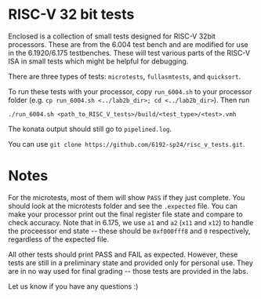 # RISC-V 32 bit tests

Enclosed is a collection of small tests designed for RISC-V 32bit processors. These are from the 6.004 test bench and are modified for use in the 6.1920/6.175 testbenches. These will test various parts of the RISC-V ISA in small tests which might be helpful for debugging.

There are three types of tests: `microtests`, `fullasmtests`, and `quicksort`. 

To run these tests with your processor, copy `run_6004.sh` to your processor folder (e.g. `cp run_6004.sh <../lab2b_dir>; cd <../lab2b_dir>`). Then run 
```
./run_6004.sh <path_to_RISC_V_tests>/build/<test_type>/<test>.vmh
```
The konata output should still go to `pipelined.log`.

You can use `git clone https://github.com/6192-sp24/risc_v_tests.git`.

# Notes

For the microtests, most of them will show `PASS` if they just complete. You should look at the microtests folder and see the `.expected` file. You can make your processor print out the final register file state and compare to check accuracy. Note that in 6.175, we use `a1` and `a2` (`x11` and `x12`) to handle the proceessor end state -- these should be `0xf000fff8` and `0` respectively, regardless of the expected file.

All other tests should print PASS and FAIL as expected. However, these tests are still in a preliminary state and provided only for personal use. They are in no way used for final grading -- those tests are provided in the labs.

Let us know if you have any questions :)